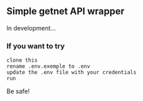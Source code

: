 ## Simple getnet API wrapper
In development...

### If you want to try
    clone this
    rename .env.exemple to .env
    update the .env file with your credentials
    run

Be safe!
